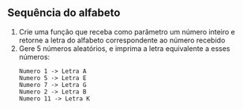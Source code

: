 ## Sequência do alfabeto

1. Crie uma função que receba como parâmetro um número inteiro e retorne a letra do alfabeto correspondente ao número
   recebido
2. Gere 5 números aleatórios, e imprima a letra equivalente a esses números:
   ```
   Numero 1 -> Letra A  
   Numero 5 -> Letra E  
   Numero 7 -> Letra G  
   Numero 2 -> Letra B  
   Numero 11 -> Letra K
   ```